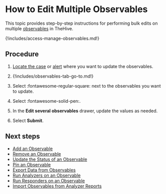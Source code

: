 # How to Edit Multiple Observables

This topic provides step-by-step instructions for performing bulk edits on multiple [observables](../../user-guides/analyst-corner/cases/observables/about-observables.md) in TheHive.

{!includes/access-manage-observables.md!}

<h2>Procedure</h2>

1. [Locate the case](../search-for-cases/find-a-case.md) or [alert](../../alerts/search-for-alerts/find-an-alert.md) where you want to update the observables.

2. {!includes/observables-tab-go-to.md!}

3. Select :fontawesome-regular-square: next to the observables you want to update.

4. Select :fontawesome-solid-pen:.

5. In the **Edit several observables** drawer, update the values as needed.

6. Select **Submit**.

<h2>Next steps</h2>

* [Add an Observable](add-an-observable.md)
* [Remove an Observable](remove-an-observable.md)
* [Update the Status of an Observable](update-status-of-an-observable.md)
* [Pin an Observable](pin-an-observable.md)
* [Export Data from Observables](export-data-observables.md)
* [Run Analyzers on an Observable](run-analyzers-on-observables.md)
* [Run Responders on an Observable](run-responders-on-an-observable.md)
* [Import Observables from Analyzer Reports](import-observables-from-analyzer-reports.md)
